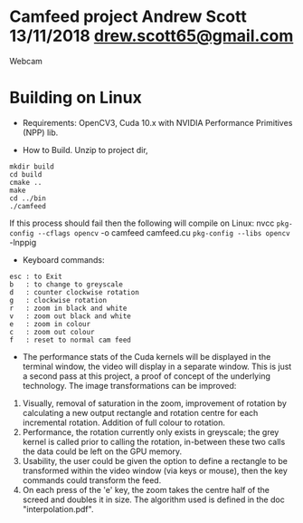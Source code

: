 Camfeed project
Andrew Scott
13/11/2018
drew.scott65@gmail.com
=====

Webcam

# Building on Linux



* Requirements: OpenCV3, Cuda 10.x with NVIDIA Performance Primitives (NPP) lib.


* How to Build.
Unzip to project dir,

```
mkdir build
cd build
cmake ..
make
cd ../bin
./camfeed
```

If this process should fail then the following  will compile on Linux:
nvcc `pkg-config --cflags opencv` -o camfeed camfeed.cu `pkg-config --libs opencv` -lnppig


* Keyboard commands:
```
esc : to Exit
b   : to change to greyscale
d   : counter clockwise rotation
g   : clockwise rotation
r   : zoom in black and white
v   : zoom out black and white
e   : zoom in colour
c   : zoom out colour
f   : reset to normal cam feed  
```
* The performance stats of the Cuda kernels will be displayed in the terminal window, the video will display in a separate window.
This is just a second pass at this project, a proof of concept of the underlying technology. The image transformations can be improved:
1) Visually, removal of saturation in the zoom, improvement of rotation by calculating a new output rectangle and rotation centre for each incremental rotation.  Addition of full colour to rotation.
2) Performance, the rotation currently only exists in greyscale; the grey kernel is called prior to calling the rotation, in-between these two calls the data could be left on the GPU memory.
3) Usability, the user could be given the option to define a rectangle to be transformed within the video window (via keys or mouse), then the key commands could transform the feed.
4) On each press of the 'e' key, the zoom takes the centre half of the screed and doubles it in size. The algorithm used is defined in the doc "interpolation.pdf".
